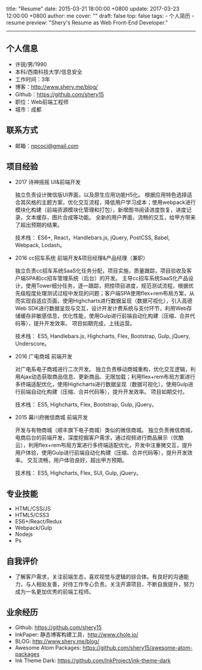title: "Resume"
date: 2015-03-21 18:00:00 +0800
update: 2017-03-23 12:00:00 +0800
author: me
cover: ""
draft: false
top: false
tags:
    - 个人简历
    - resume
preview: "Shery's Resume as Web Front-End Developer."

---
## 个人信息
  - 许锐/男/1990
  - 本科/西南科技大学/信息安全
  - 工作时间：3年
  - 博客：http://www.shery.me/blog/
  - Github：https://github.com/shery15
  - 职位：Web前端工程师
  - 城市：成都

## 联系方式
  - 邮箱：npcoci@gmail.com

## 项目经验
  - 2017
    诗神摇摇
    UI&前端开发

    独立负责设计微信版UI界面，以及原生应用功能H5化。
    根据应用特色选择适合其风格的主题方案，优化交互流程，降低用户学习成本；使用webpack进行模块化构建（前端资源模块化管理和打包），新增图书阅读进度恢复，进度记录，文本缓存，图片合成等功能。
    全新的用户界面，流畅的交互，给甲方带来了超出预期的结果。

    技术栈： ES6+, React，Handlebars.js, jQuery, PostCSS, Babel, Webpack, Lodash。

  - 2016
    cc招车系统
    前端开发&项目经理&产品经理（兼职）

    独立负责cc招车系统SaaS化任务分配，项目实施，质量跟踪，项目验收及客户端SPA和cc招车管理系统（后台）的开发。
    主导cc招车系统SaaS化产品设计，使用Tower细分任务，逐一跟踪，把控项目进度，规范测试流程，根据优先级程度处理测试过程中发现的问题；客户端SPA使用flex+rem布局方案，从而实现自适应页面，使用Highcharts进行数据呈现（数据可视化），引入高德Web SDK进行数据呈现与交互，设计开发计费系统与支付环节，利用Web存储缓存非敏感信息，优化性能，使用Gulp进行前端自动化构建（压缩、合并代码等），提升开发效率。
    项目如期完成，上线运营。

    技术栈： ES5, Handlebars.js, Highcharts, Flex, Bootstrap, Gulp, jQuery, Underscore。

  - 2016
    广电商城
    前端开发

    对广电系电子商城进行二次开发。
    独立负责移动商城重构，优化交互逻辑，利用Ajax动态获取商品信息、更新商品、无限加载；利用flex+rem布局方案进行多终端适配优化，使用Highcharts进行数据呈现（数据可视化），使用Gulp进行前端自动化构建（压缩、合并代码等），提升开发效率。
    项目如期交付。

    技术栈： ES5, Highcharts, Flex, Bootstrap, Gulp, jQuery。

  - 2015
    幕川府微信商城
    前端开发

    开发与有物商城（顺丰旗下电子商城）类似的微信商城。
    独立负责微信商城，电商后台的前端开发，深度挖掘客户需求，通过视频进行商品展示（优酷云），利用flex+rem布局方案进行多终端适配优化，开发中注重微交互，提升用户体验，使用Gulp进行前端自动化构建（压缩、合并代码等），提升开发效率。
    交互流畅，用户体验良好，超出甲方预期。

    技术栈： ES5, Highcharts, Flex, SUI, Gulp, jQuery。

## 专业技能
  - HTML/CSS/JS
  - HTML5/CSS3
  - ES6+/React/Redux
  - Webpack/Gulp
  - Nodejs
  - Ps

## 自我评价
  - 了解客户需求，关注前端生态，喜欢视觉与逻辑的综合体。有良好的沟通能力，与人相处友善，对待工作专心负责。关注开源项目，不断自我提升，努力成为一名更加优秀的前端工程师。

## 业余经历
  - Github: https://github.com/shery15
  - InkPaper: 静态博客构建工具，http://www.chole.io/
  - BLOG: http://www.shery.me/blog/
  - Awesome Atom Packages: https://github.com/shery15/awesome-atom-packages
  - Ink Theme Dark: https://github.com/InkProject/ink-theme-dark
